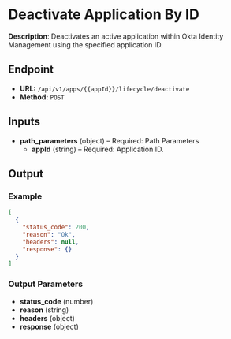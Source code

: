 # Deactivate Application By ID

**Description**: Deactivates an active application within Okta Identity Management using the specified application ID.

## Endpoint

- **URL:** `/api/v1/apps/{{appId}}/lifecycle/deactivate`
- **Method:** `POST`
## Inputs

- **path_parameters** (object) – Required: Path Parameters
  - **appId** (string) – Required: Application ID.
## Output

### Example

```json
[
  {
    "status_code": 200,
    "reason": "Ok",
    "headers": null,
    "response": {}
  }
]
```
### Output Parameters

- **status_code** (number)
- **reason** (string)
- **headers** (object)
- **response** (object)